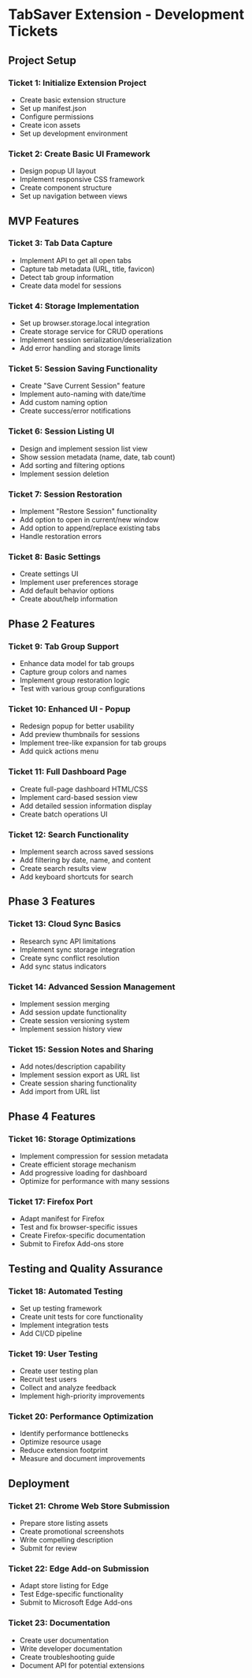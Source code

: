 # TabSaver Extension - Development Tickets

## Project Setup

### Ticket 1: Initialize Extension Project
- Create basic extension structure
- Set up manifest.json
- Configure permissions
- Create icon assets
- Set up development environment

### Ticket 2: Create Basic UI Framework
- Design popup UI layout
- Implement responsive CSS framework
- Create component structure
- Set up navigation between views

## MVP Features

### Ticket 3: Tab Data Capture
- Implement API to get all open tabs
- Capture tab metadata (URL, title, favicon)
- Detect tab group information
- Create data model for sessions

### Ticket 4: Storage Implementation
- Set up browser.storage.local integration
- Create storage service for CRUD operations
- Implement session serialization/deserialization
- Add error handling and storage limits

### Ticket 5: Session Saving Functionality
- Create "Save Current Session" feature
- Implement auto-naming with date/time
- Add custom naming option
- Create success/error notifications

### Ticket 6: Session Listing UI
- Design and implement session list view
- Show session metadata (name, date, tab count)
- Add sorting and filtering options
- Implement session deletion

### Ticket 7: Session Restoration
- Implement "Restore Session" functionality
- Add option to open in current/new window
- Add option to append/replace existing tabs
- Handle restoration errors

### Ticket 8: Basic Settings
- Create settings UI
- Implement user preferences storage
- Add default behavior options
- Create about/help information

## Phase 2 Features

### Ticket 9: Tab Group Support
- Enhance data model for tab groups
- Capture group colors and names
- Implement group restoration logic
- Test with various group configurations

### Ticket 10: Enhanced UI - Popup
- Redesign popup for better usability
- Add preview thumbnails for sessions
- Implement tree-like expansion for tab groups
- Add quick actions menu

### Ticket 11: Full Dashboard Page
- Create full-page dashboard HTML/CSS
- Implement card-based session view
- Add detailed session information display
- Create batch operations UI

### Ticket 12: Search Functionality
- Implement search across saved sessions
- Add filtering by date, name, and content
- Create search results view
- Add keyboard shortcuts for search

## Phase 3 Features

### Ticket 13: Cloud Sync Basics
- Research sync API limitations
- Implement sync storage integration
- Create sync conflict resolution
- Add sync status indicators

### Ticket 14: Advanced Session Management
- Implement session merging
- Add session update functionality
- Create session versioning system
- Implement session history view

### Ticket 15: Session Notes and Sharing
- Add notes/description capability
- Implement session export as URL list
- Create session sharing functionality
- Add import from URL list

## Phase 4 Features

### Ticket 16: Storage Optimizations
- Implement compression for session metadata
- Create efficient storage mechanism
- Add progressive loading for dashboard
- Optimize for performance with many sessions

### Ticket 17: Firefox Port
- Adapt manifest for Firefox
- Test and fix browser-specific issues
- Create Firefox-specific documentation
- Submit to Firefox Add-ons store

## Testing and Quality Assurance

### Ticket 18: Automated Testing
- Set up testing framework
- Create unit tests for core functionality
- Implement integration tests
- Add CI/CD pipeline

### Ticket 19: User Testing
- Create user testing plan
- Recruit test users
- Collect and analyze feedback
- Implement high-priority improvements

### Ticket 20: Performance Optimization
- Identify performance bottlenecks
- Optimize resource usage
- Reduce extension footprint
- Measure and document improvements

## Deployment

### Ticket 21: Chrome Web Store Submission
- Prepare store listing assets
- Create promotional screenshots
- Write compelling description
- Submit for review

### Ticket 22: Edge Add-on Submission
- Adapt store listing for Edge
- Test Edge-specific functionality
- Submit to Microsoft Edge Add-ons

### Ticket 23: Documentation
- Create user documentation
- Write developer documentation
- Create troubleshooting guide
- Document API for potential extensions
